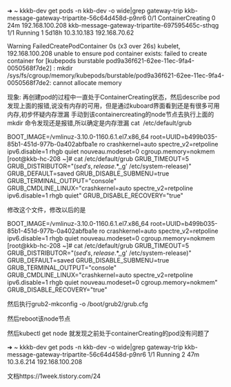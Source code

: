 ➜ ~ kkkb-dev get pods -n kkb-dev -o wide|grep gateway-trip
kkb-message-gateway-tripartite-56c64d458d-p9nr6 0/1 ContainerCreating 0 24m <none> 192.168.100.208 <none> <none>
kkb-message-gateway-tripartite-697595465c-sthqg 1/1 Running 1 5d18h 10.3.10.183 192.168.70.62 <none> <none>

Warning FailedCreatePodContainer 0s (x3 over 26s) kubelet, 192.168.100.208 unable to ensure pod container exists: failed to create container for [kubepods burstable pod9a36f621-62ee-11ec-9fa4-0050568f7de2] : mkdir /sys/fs/cgroup/memory/kubepods/burstable/pod9a36f621-62ee-11ec-9fa4-0050568f7de2: cannot allocate memory

现象: 再创建pod的过程中一直处于ContainerCreating状态，然后describe pod 发现上面的报错,说没有内存的可用，但是通过kuboard界面看到还是有很多可用内存,初步怀疑内存泄漏
手动到该containercreating的node节点去执行上面的mkdir 命令发现还是报错,所以确定是内存泄漏
cat  /etc/default/grub

BOOT_IMAGE=/vmlinuz-3.10.0-1160.6.1.el7.x86_64 root=UUID=b499b035-85b1-451d-977b-0a402abfba1e ro crashkernel=auto spectre_v2=retpoline ipv6.disable=1 rhgb quiet nouveau.modeset=0 cgroup.memory=nokmem
[root@kkb-hc-208 ~]# cat /etc/default/grub
GRUB_TIMEOUT=5
GRUB_DISTRIBUTOR="$(sed 's, release .*$,,g' /etc/system-release)"
GRUB_DEFAULT=saved
GRUB_DISABLE_SUBMENU=true
GRUB_TERMINAL_OUTPUT="console"
GRUB_CMDLINE_LINUX="crashkernel=auto spectre_v2=retpoline ipv6.disable=1 rhgb quiet"
GRUB_DISABLE_RECOVERY="true"



修改这个文件，修改以后的是

BOOT_IMAGE=/vmlinuz-3.10.0-1160.6.1.el7.x86_64 root=UUID=b499b035-85b1-451d-977b-0a402abfba1e ro crashkernel=auto spectre_v2=retpoline ipv6.disable=1 rhgb quiet nouveau.modeset=0 cgroup.memory=nokmem
[root@kkb-hc-208 ~]# cat /etc/default/grub
GRUB_TIMEOUT=5
GRUB_DISTRIBUTOR="$(sed 's, release .*$,,g' /etc/system-release)"
GRUB_DEFAULT=saved
GRUB_DISABLE_SUBMENU=true
GRUB_TERMINAL_OUTPUT="console"
GRUB_CMDLINE_LINUX="crashkernel=auto spectre_v2=retpoline ipv6.disable=1 rhgb quiet nouveau.modeset=0 cgroup.memory=nokmem"
GRUB_DISABLE_RECOVERY="true"



然后执行grub2-mkconfig -o /boot/grub2/grub.cfg

然后reboot该node节点

然后kubectl get node 就发现之前处于containerCreating的pod没有问题了

➜ ~ kkkb-dev get pods -n kkb-dev -o wide|grep gateway-trip
kkb-message-gateway-tripartite-56c64d458d-p9nr6 1/1 Running 2 47m 10.3.6.214 192.168.100.208 <none> <none>



文档https://1week.tistory.com/24
